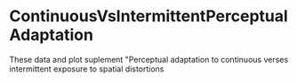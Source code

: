 # ContinuousVsIntermittentPerceptualAdaptation

These data and plot suplement "Perceptual adaptation to 
continuous verses intermittent exposure to spatial distortions
